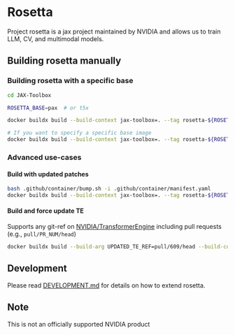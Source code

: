 # Rosetta
Project rosetta is a jax project maintained by NVIDIA and allows us to train
LLM, CV, and multimodal models.

## Building rosetta manually

### Building rosetta with a specific base
```bash
cd JAX-Toolbox

ROSETTA_BASE=pax  # or t5x

docker buildx build --build-context jax-toolbox=. --tag rosetta-${ROSETTA_BASE}:latest -f rosetta/Dockerfile.${ROSETTA_BASE} .

# If you want to specify a specific base image
docker buildx build --build-context jax-toolbox=. --tag rosetta-${ROSETTA_BASE}:latest -f rosetta/Dockerfile.${ROSETTA_BASE} --build-arg BASE_IMAGE=ghcr.io/nvidia/upstream-${ROSETTA_BASE}:mealkit-YYYY-MM-DD .
```

### Advanced use-cases

#### Build with updated patches
```sh
bash .github/container/bump.sh -i .github/container/manifest.yaml
docker buildx build --build-context jax-toolbox=. --tag rosetta-${ROSETTA_BASE}:latest -f rosetta/Dockerfile.${ROSETTA_BASE} --build-arg UPDATE_PATCHES=true .
```

#### Build and force update TE
Supports any git-ref on [NVIDIA/TransformerEngine](https://github.com/NVIDIA/TransformerEngine) including pull requests (e.g., `pull/PR_NUM/head`)
```sh
docker buildx build --build-arg UPDATED_TE_REF=pull/609/head --build-context jax-toolbox=. --tag rosetta-${ROSETTA_BASE}:latest -f rosetta/Dockerfile.${ROSETTA_BASE} .
```

## Development
Please read [DEVELOPMENT.md](docs/DEVELOPMENT.md) for details on how to extend rosetta.

## Note
This is not an officially supported NVIDIA product

